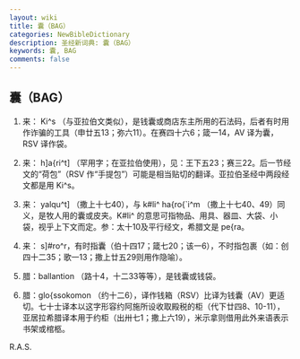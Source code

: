 ```yaml
---
layout: wiki
title: 囊（BAG）
categories: NewBibleDictionary
description: 圣经新词典: 囊（BAG）
keywords: 囊, BAG
comments: false
---
```


## 囊（BAG）

1. 来： Ki^s （与亚拉伯文类似），是钱囊或商店东主所用的石法码，后者有时用作诈骗的工具（申廿五13；弥六11）。在赛四十六6；箴一14，AV 译为囊，RSV 译作袋。

2. 来： h]a{ri^t] （罕用字；在亚拉伯使用），见：王下五23；赛三22。后一节经文的“荷包”（RSV 作“手提包”）可能是相当贴切的翻译。亚拉伯圣经中两段经文都是用 Ki^s。

3. 来： yalqu^t] （撒上十七40），与 k#li^ ha{ro{`i^m （撒上十七40、49）同义，是牧人用的囊或皮夹。K#li^ 的意思可指物品、用具、器皿、大袋、小袋，视乎上下文而定。参：太十10及平行经文，希腊文是 pe{ra。

4. 来： s]#ro^r，有时指囊（伯十四17；箴七20；该一6），不时指包裹（如：创四十二35；歌一13；撒上廿五29则用作隐喻）。

5. 腊：ballantion （路十4，十二33等等），是钱囊或钱袋。

6. 腊：glo{ssokomon （约十二6），译作钱箱（RSV）比译为钱囊（AV）更适切。七十士译本以这字形容约阿施所设收取殿税的柜（代下廿四8、10-11），亚居拉希腊译本用于约柜（出卅七1；撒上六19），米示拿则借用此外来语表示书架或棺柩。

R.A.S.






